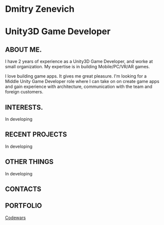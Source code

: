 # Dmitry Zenevich
# Unity3D Game Developer

## <a name="1"></a> ABOUT ME.

I have 2 years of experience as a Unity3D Game Developer, and worke at small organization. My expertise is in building Mobile/PC/VR/AR games.

I love building game apps. It gives me great pleasure. I'm looking for a Middle Unity Game Developer role where I can take on on create game apps and gain experience with architecture, communication with the team and foreign customers.
 
## <a name="1"></a> INTERESTS.
In developing

## <a name="1"></a> RECENT PROJECTS
In developing

## <a name="1"></a> OTHER THINGS
In developing

## <a name="1"></a> CONTACTS


## <a name="1"></a> PORTFOLIO
[Codewars](https://www.codewars.com/users/dmitryzenevich)
